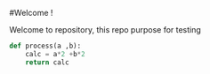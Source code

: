 #Welcome !

Welcome to repository, this repo purpose for testing

```python
def process(a ,b):
    calc = a*2 +b*2
    return calc
```
